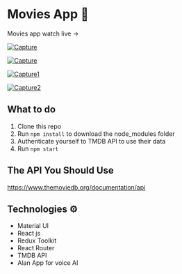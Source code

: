 # Movies App 🎥

Movies app watch live ->

<a href="https://ibb.co/t23x9WC"><img src="https://i.ibb.co/4SJYH5N/Capture.jpg" alt="Capture" border="0"></a>

<a href="https://ibb.co/qpqHhxL"><img src="https://i.ibb.co/FzZQcnk/Capture.jpg" alt="Capture" border="0"></a>

<a href="https://ibb.co/gvXwLxq"><img src="https://i.ibb.co/7gTVdqM/Capture1.jpg" alt="Capture1" border="0"></a>

<a href="https://ibb.co/0XPrCV5"><img src="https://i.ibb.co/PYBgczk/Capture2.jpg" alt="Capture2" border="0"></a>

## What to do  
1. Clone this repo     
2. Run `npm install` to download the node_modules folder  
3. Authenticate yourself to TMDB API to use their data
4. Run `npm start`

## The API You Should Use 
https://www.themoviedb.org/documentation/api
   
## Technologies ⚙️   
 
* Material UI
* React js
* Redux Toolkit
* React Router
* TMDB API
* Alan App for voice AI
